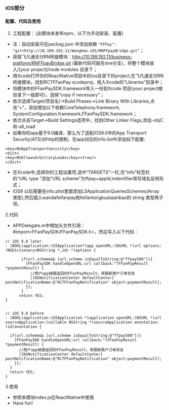 ### iOS部分

#### 配置、代码及使用

1. 工程配置：（此模块未发布npm，以下为手动安装、配置）
- 注：自动安装可在packag.json 中添加依赖 ``` "FFPay": "git+http://10.199.192.11/WangHao-iOS/RNFFpayBridge.git" ```；
- 获取飞凡通支付RN桥接模块：<http://10.199.192.11/business-platform/RNFFpayBridge.git> (最新代码可能在dve分支)，将整个模块放入/[your project]/node modules 目录下；
- 用Xcode打开你的ReactNative项目中的ios目录下的project,在飞凡通支付RN桥接模块，找到RCTFFanPay.xcodeproj，拖入Xcode的“Libraries”目录中；
- 将模块中的FFanPaySDK.framework导入一份到Xcode 项目(your project根目录下一级即可)，选择“copy if necessary”；
- 依次选择Target(项目名)->Build Phases->Link Binary With Libraries,点击“+”，添加增加以下依赖CoreTelephony.framework, SystemConfiguration.framework,FFanPaySDK.framework；
- 依次点击Target->Build Settings选项中，找到Other Linker Flags,添加-objC和-all_load
- 如果你的app基于9.0编译，那么为了适配iOS9.0中的App Transport Security(ATS)对http的限制，在app对应的info.list中添加如下配置:
```
<key>NSAppTransportSecurity</key>
<dict>
<key>NSAllowsArbitraryLoads</key><true/>
</dict>
```
- 在Xcode中,选择你的工程设置项,选中“TARGETS”一栏,在“info”标签栏的“URL type “添加“URL scheme”为ffpay+appId,indentifier填写域名反转形式；
- iOS9 以后需要在info.plist里面添加LSApplicationQueriesSchemes(Array 类型),然后插入wandafeifanpay和feifantongkuaiqianbao的 string 类型两子项。

2.代码

- APPDelegate.m中增加头文件引用：#import\<FFanPaySDK/FFanPaySDK.h>，然后写入以下代码：

```
// iOS 9.0 later
- (BOOL)application:(UIApplication*)app openURL:(NSURL *)url options:(NSDictionary<NSString *,id> *)options {
  
       if(url.scheme&& [url.scheme isEqualToString:@"ffpay500"]){
         [FFanPaySDK handleOpenURL:url callback:^(FFanPayResult *paymentResult) {
           //商户app根据返回的FFanPayResult，来跟新商户订单状态
           [[NSNotificationCenter defaultCenter] postNotificationName:@"RCTFFanPayNotification" object:paymentResult];
         }];
       }
      return YES;
}


// iOS 9.0 before
- (BOOL)application:(UIApplication *)application openURL:(NSURL *)url sourceApplication:(nullable NSString *)sourceApplication annotation:(id)annotation {
  
  if(url.scheme&& [url.scheme isEqualToString:@"ffpay500"]){
    [FFanPaySDK handleOpenURL:url callback:^(FFanPayResult *paymentResult) {
      //商户app根据返回的FFanPayResult，来跟新商户订单状态
      [[NSNotificationCenter defaultCenter] postNotificationName:@"RCTFFanPayNotification" object:paymentResult];
    }];
  }
  return YES;
}
```

3.使用

- 参照本模块index.js在ReactNative中使用
- Have fun! 
